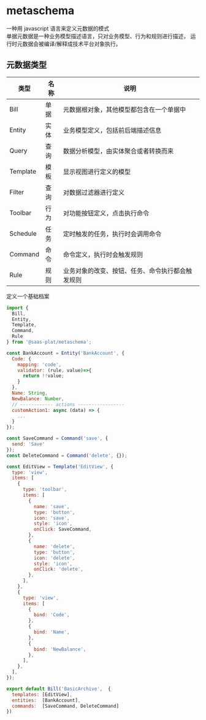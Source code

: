 # metaschema

一种用 javascript 语言来定义元数据的模式  
单据元数据是一种业务模型描述语言，只对业务模型、行为和规则进行描述， 
运行时元数据会被编译/解释成技术平台对象执行。


## 元数据类型

| 类型     | 名称 | 说明                                             |
| -------- | ---- | ------------------------------------------------ |
| Bill     | 单据 | 元数据根对象，其他模型都包含在一个单据中         |
| Entity   | 实体 | 业务模型定义，包括前后端描述信息                 |
| Query    | 查询 | 数据分析模型，由实体聚合或者转换而来             |
| Template | 模板 | 显示视图进行定义的模型                           |
| Filter   | 查询 | 对数据过滤器进行定义                             |
| Toolbar  | 行为 | 对功能按钮定义，点击执行命令                     |
| Schedule | 任务 | 定时触发的任务，执行时会调用命令                 |
| Command  | 命令 | 命令定义，执行时会触发规则                       |
| Rule     | 规则 | 业务对象的改变、按钮、任务、命令执行都会触发规则 |

定义一个基础档案

```js
import {
  Bill,
  Entity,
  Template,
  Command,
  Rule
} from '@saas-plat/metaschema';

const BankAccount = Entity('BankAccount', {
  Code: {
    mapping: 'code',
    validator: (rule, value)=>{
      return !!value;
    }
  },
  Name: String,
  NewBalance: Number,
  // ------------ actions -----------------
  customAction1: async (data) => {
    ...
  }
});

const SaveCommand = Command('save', {
  send: 'Save'
});
const DeleteCommand = Command('delete', {});

const EditView = Template('EditView', {
  type: 'view',
  items: [
    {
      type: 'toolbar',
      items: [
        {          
          name: 'save',
          type: 'button',
          icon: 'save',
          style: 'icon',
          onClick: SaveCommand,
        },
        {
          name: 'delete',
          type: 'button',
          icon: 'delete',
          style: 'icon',
          onClick: 'delete',
        },
      ],
    },
    {
      type: 'view',
      items: [
        {
          bind: 'Code',
        },
        {
          bind: 'Name',
        },
        {
          bind: 'NewBalance',
        },
      ],
    },
  ],
});

export default Bill('BasicArchive',  {
  templates: [EditView],
  entities:  [BankAccount],
  commands:  [SaveCommand, DeleteCommand]
})

```
